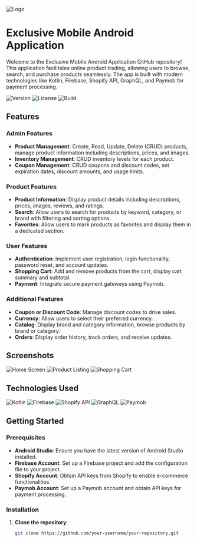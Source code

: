 ![Logo](https://your-logo-url.com/logo.png)

# Exclusive Mobile Android Application

Welcome to the Exclusive Mobile Android Application GitHub repository! This application facilitates online product trading, allowing users to browse, search, and purchase products seamlessly. The app is built with modern technologies like Kotlin, Firebase, Shopify API, GraphQL, and Paymob for payment processing.

![Version](https://img.shields.io/badge/version-1.0.0-brightgreen)
![License](https://img.shields.io/badge/license-MIT-blue.svg)
![Build](https://img.shields.io/badge/build-passing-brightgreen)

## Features

### Admin Features
- **Product Management**: Create, Read, Update, Delete (CRUD) products, manage product information including descriptions, prices, and images.
- **Inventory Management**: CRUD inventory levels for each product.
- **Coupon Management**: CRUD coupons and discount codes, set expiration dates, discount amounts, and usage limits.

### Product Features
- **Product Information**: Display product details including descriptions, prices, images, reviews, and ratings.
- **Search**: Allow users to search for products by keyword, category, or brand with filtering and sorting options.
- **Favorites**: Allow users to mark products as favorites and display them in a dedicated section.

### User Features
- **Authentication**: Implement user registration, login functionality, password reset, and account updates.
- **Shopping Cart**: Add and remove products from the cart, display cart summary and subtotal.
- **Payment**: Integrate secure payment gateways using Paymob.

### Additional Features
- **Coupon or Discount Code**: Manage discount codes to drive sales.
- **Currency**: Allow users to select their preferred currency.
- **Catalog**: Display brand and category information, browse products by brand or category.
- **Orders**: Display order history, track orders, and receive updates.

## Screenshots

![Home Screen](https://your-image-url.com/home.png)
![Product Listing](https://your-image-url.com/products.png)
![Shopping Cart](https://your-image-url.com/cart.png)

## Technologies Used

![Kotlin](https://img.shields.io/badge/Kotlin-1.4.10-orange)
![Firebase](https://img.shields.io/badge/Firebase-8.1.0-yellow)
![Shopify API](https://img.shields.io/badge/Shopify%20API-2021-green)
![GraphQL](https://img.shields.io/badge/GraphQL-15.5.0-pink)
![Paymob](https://img.shields.io/badge/Paymob-1.0-blue)

## Getting Started

### Prerequisites
- **Android Studio**: Ensure you have the latest version of Android Studio installed.
- **Firebase Account**: Set up a Firebase project and add the configuration file to your project.
- **Shopify Account**: Obtain API keys from Shopify to enable e-commerce functionalities.
- **Paymob Account**: Set up a Paymob account and obtain API keys for payment processing.

### Installation
1. **Clone the repository**:
   ```bash
   git clone https://github.com/your-username/your-repository.git
